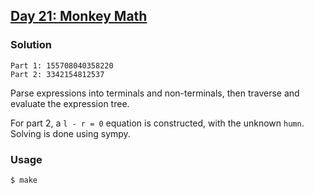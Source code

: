 ## [Day 21: Monkey Math](https://adventofcode.com/2022/day/21)

### Solution
```
Part 1: 155708040358220
Part 2: 3342154812537
```
Parse expressions into terminals and non-terminals, then traverse and evaluate the expression tree.

For part 2, a `l - r = 0` equation is constructed, with the unknown `humn`. Solving is done using sympy.

### Usage
```
$ make
```
